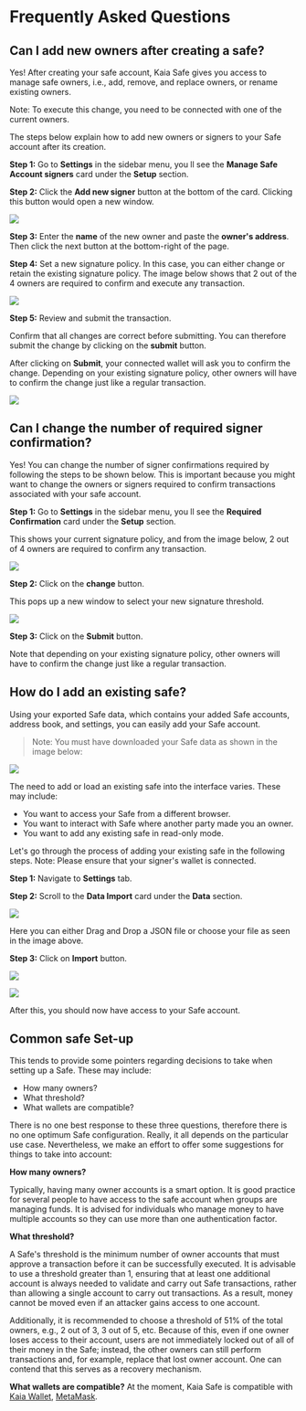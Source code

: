 # Frequently Asked Questions

## Can I add new owners after creating a safe? <a id="Can i add new owners after creating a safe"></a>

Yes! After creating your safe account, Kaia Safe gives you access to manage safe owners, i.e., add, remove, and replace owners, or rename existing owners. 

Note: To execute this change, you need to be connected with one of the current owners.


The steps below explain how to add new owners or signers to your Safe account after its creation.

**Step 1:** Go to **Settings** in the sidebar menu, you ll see the **Manage Safe Account signers** card under the **Setup** section. 


**Step 2:** Click the **Add new signer** button at the bottom of the card. Clicking this button would open a new window. 

![](/img/build/tools/kaia-safe/ks-add-signers.png)


**Step 3:** Enter the **name** of the new owner and paste the **owner's address**. Then click the next button at the bottom-right of the page.

**Step 4:** Set a new signature policy. In this case, you can either change or retain the existing signature policy. The image below shows that 2 out of the 4 owners are required to confirm and execute any transaction.

![](/img/build/tools/kaia-safe/ks-add-signer-details.png)

**Step 5:** Review and submit the transaction. 

Confirm that all changes are correct before submitting. You can therefore submit the change by clicking on the **submit** button.

After clicking on **Submit**, your connected wallet will ask you to confirm the change. Depending on your existing signature policy, other owners will have to confirm the change just like a regular transaction.

![](/img/build/tools/kaia-safe/kaia-safe-change-owner-setup-review.gif)


## Can I change the number of required signer confirmation? <a id="Can i change the number of required signer confirmation"></a>

Yes! You can change the number of signer confirmations required by following the steps to be shown below. This is important because you might want to change the owners or signers required to confirm transactions associated with your safe account.

**Step 1:** Go to **Settings** in the sidebar menu, you ll see the **Required Confirmation** card under the **Setup** section. 

This shows your current signature policy, and from the image below, 2 out of 4 owners are required to confirm any transaction.

![](/img/build/tools/kaia-safe/ks-conf-policy.png)

**Step 2:** Click on the **change** button. 

This pops up a new window to select your new signature threshold.

![](/img/build/tools/kaia-safe/ks-conf-policy-btn.png)

**Step 3:** Click on the **Submit** button. 

Note that depending on your existing signature policy, other owners will have to confirm the change just like a regular transaction.


## How do I add an existing safe? <a id="How do i add an existing safe"></a>

Using your exported Safe data, which contains your added Safe accounts, address book, and settings, you can easily add your Safe account.

> Note: You must have downloaded your Safe data as shown in the image below:

![](/img/build/tools/kaia-safe/ks-export-btn.png)


The need to add or load an existing safe into the interface varies. These may include:

* You want to access your Safe from a different browser.
* You want to interact with Safe where another party made you an owner.
* You want to add any existing safe in read-only mode.

Let's go through the process of adding your existing safe in the following steps. Note: Please ensure that your signer's wallet is connected.

**Step 1:** Navigate to **Settings** tab.

**Step 2:** Scroll to the **Data Import** card under the **Data** section. 

![](/img/build/tools/kaia-safe/ks-data-import-i.png)

Here you can either Drag and Drop a JSON file or choose your file as seen in the image above. 
 
**Step 3:** Click on **Import** button.

![](/img/build/tools/kaia-safe/ks-data-import-btn.png)

![](/img/build/tools/kaia-safe/kaia-safe-data-import.gif)

After this, you should now have access to your Safe account.

## Common safe Set-up

This tends to provide some pointers regarding decisions to take when setting up a Safe. These may include:

* How many owners?
* What threshold?
* What wallets are compatible?

 
There is no one best response to these three questions, therefore there is no one optimum Safe configuration. Really, it all depends on the particular use case. Nevertheless, we make an effort to offer some suggestions for things to take into account:

**How many owners?**

Typically, having many owner accounts is a smart option. It is good practice for several people to have access to the safe account when groups are managing funds. It is advised for individuals who manage money to have multiple accounts so they can use more than one authentication factor.

**What threshold?**

A Safe's threshold is the minimum number of owner accounts that must approve a transaction before it can be successfully executed. It is advisable to use a threshold greater than 1, ensuring that at least one additional account is always needed to validate and carry out Safe transactions, rather than allowing a single account to carry out transactions. As a result, money cannot be moved even if an attacker gains access to one account.
 
Additionally, it is recommended to choose a threshold of 51% of the total owners, e.g., 2 out of 3, 3 out of 5, etc.  Because of this, even if one owner loses access to their account, users are not immediately locked out of all of their money in the Safe; instead, the other owners can still perform transactions and, for example, replace that lost owner account. One can contend that this serves as a recovery mechanism.
 
**What wallets are compatible?**
At the moment, Kaia Safe is compatible with [Kaia Wallet](https://docs.kaiawallet.io/), [MetaMask](../../tutorials/connecting-metamask.mdx).